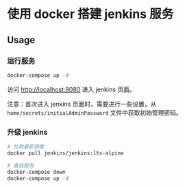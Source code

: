 # 使用 docker 搭建 jenkins 服务

## Usage

### 运行服务

```bash
docker-compose up -d
```

访问 <http://localhost:8080> 进入 jenkins 页面。

注意：首次进入 jenkins 页面时，需要进行一些设置，从 `home/secrets/initialAdminPassword` 文件中获取初始管理密码。

### 升级 jenkins

```bash
# 拉取最新镜像
docker pull jenkins/jenkins:lts-alpine

# 重启服务
docker-compose down
docker-compose up -d
```
